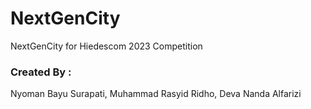 # NextGenCity
NextGenCity for Hiedescom 2023 Competition

### Created By :
 Nyoman Bayu Surapati,
 Muhammad Rasyid Ridho,
 Deva Nanda Alfarizi
